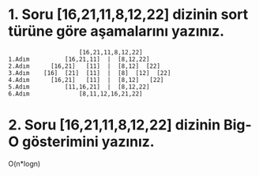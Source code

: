 # 1. Soru [16,21,11,8,12,22] dizinin sort türüne göre aşamalarını yazınız.

```
                    [16,21,11,8,12,22]
1.Adım          [16,21,11]  |  [8,12,22]
2.Adım      [16,21]   [11]  |  [8,12]  [22]
3.Adım    [16]  [21]  [11]  |  [8]  [12]  [22]  
4.Adım      [16,21]   [11]  |  [8,12]   [22]
5.Adım          [11,16,21]  |  [8,12,22]
6.Adım              [8,11,12,16,21,22]
```

# 2. Soru [16,21,11,8,12,22] dizinin Big-O gösterimini yazınız.
O(n*logn)

